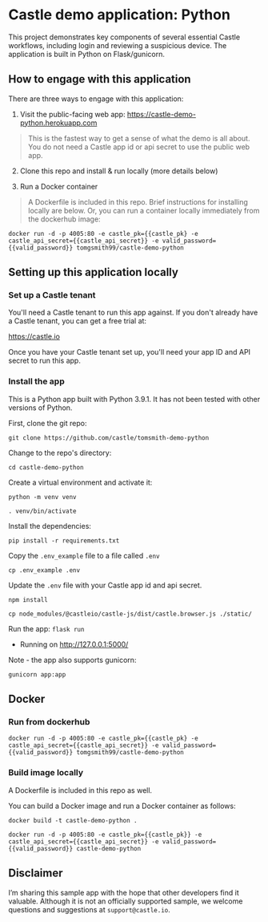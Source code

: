 # Castle demo application: Python

This project demonstrates key components of several essential Castle workflows, including login and reviewing a suspicious device. The application is built in Python on Flask/gunicorn.

## How to engage with this application

There are three ways to engage with this application:

1. Visit the public-facing web app: https://castle-demo-python.herokuapp.com
> This is the fastest way to get a sense of what the demo is all about. You do not need a Castle app id or api secret to use the public web app.

2. Clone this repo and install & run locally (more details below)

3. Run a Docker container
> A Dockerfile is included in this repo. Brief instructions for installing locally are below. Or, you can run a container locally immediately from the dockerhub image:

`docker run -d -p 4005:80 -e castle_pk={{castle_pk} -e castle_api_secret={{castle_api_secret}} -e valid_password={{valid_password}} tomgsmith99/castle-demo-python`

## Setting up this application locally

### Set up a Castle tenant

You'll need a Castle tenant to run this app against. If you don't already have a Castle tenant, you can get a free trial at:

https://castle.io

Once you have your Castle tenant set up, you'll need your app ID and API secret to run this app.

### Install the app

This is a Python app built with Python 3.9.1. It has not been tested with other versions of Python.

First, clone the git repo:

`git clone https://github.com/castle/tomsmith-demo-python`

Change to the repo's directory:

`cd castle-demo-python`

Create a virtual environment and activate it:

`python -m venv venv`

`. venv/bin/activate`

Install the dependencies:

`pip install -r requirements.txt`

Copy the `.env_example` file to a file called `.env`

`cp .env_example .env`

Update the `.env` file with your Castle app id and api secret.

`npm install`

`cp node_modules/@castleio/castle-js/dist/castle.browser.js ./static/`

Run the app:
`flask run`
 * Running on http://127.0.0.1:5000/

Note - the app also supports gunicorn:

`gunicorn app:app`

## Docker

### Run from dockerhub

`docker run -d -p 4005:80 -e castle_pk={{castle_pk} -e castle_api_secret={{castle_api_secret}} -e valid_password={{valid_password}} tomgsmith99/castle-demo-python`

### Build image locally

A Dockerfile is included in this repo as well.

You can build a Docker image and run a Docker container as follows:

`docker build -t castle-demo-python .`

`docker run -d -p 4005:80 -e castle_pk={{castle_pk}} -e castle_api_secret={{castle_api_secret}} -e valid_password={{valid_password}} castle-demo-python`

## Disclaimer
I’m sharing this sample app with the hope that other developers find it valuable. Although it is not an officially supported sample, we welcome questions and suggestions at `support@castle.io`.
